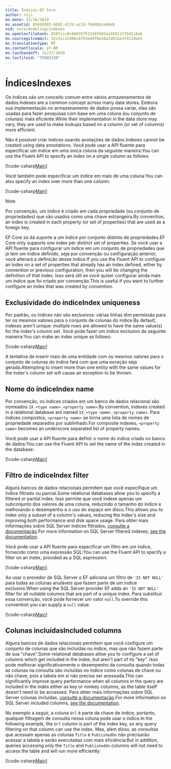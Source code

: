 ```yaml
---
title: Índices-EF Core
author: roji
ms.date: 12/16/2019
ms.assetid: 85b92003-b692-417d-ac1d-76d40dce664b
uid: core/modeling/indexes
ms.openlocfilehash: 810fccc0c6b035f515107601b245811f7b4118a6
ms.sourcegitcommit: 32c51c22988c6f83ed4f8e50a1d01be3f4114e81
ms.translationtype: MT
ms.contentlocale: pt-BR
ms.lasthandoff: 12/27/2019
ms.locfileid: "75502130"
---
```

# <a name="indexes"></a><span data-ttu-id="b93d5-102">Índices</span><span class="sxs-lookup"><span data-stu-id="b93d5-102">Indexes</span></span>

<span data-ttu-id="b93d5-103">Os índices são um conceito comum entre vários armazenamentos de dados.</span><span class="sxs-lookup"><span data-stu-id="b93d5-103">Indexes are a common concept across many data stores.</span></span> <span data-ttu-id="b93d5-104">Embora sua implementação no armazenamento de dados possa variar, elas são usadas para fazer pesquisas com base em uma coluna (ou conjunto de colunas) mais eficiente.</span><span class="sxs-lookup"><span data-stu-id="b93d5-104">While their implementation in the data store may vary, they are used to make lookups based on a column (or set of columns) more efficient.</span></span>

<span data-ttu-id="b93d5-105">Não é possível criar índices usando anotações de dados.</span><span class="sxs-lookup"><span data-stu-id="b93d5-105">Indexes cannot be created using data annotations.</span></span> <span data-ttu-id="b93d5-106">Você pode usar a API fluente para especificar um índice em uma única coluna da seguinte maneira:</span><span class="sxs-lookup"><span data-stu-id="b93d5-106">You can use the Fluent API to specify an index on a single column as follows:</span></span>

[!code-csharp[Main](../../../samples/core/Modeling/FluentAPI/Index.cs?name=Index&highlight=4)]

<span data-ttu-id="b93d5-107">Você também pode especificar um índice em mais de uma coluna:</span><span class="sxs-lookup"><span data-stu-id="b93d5-107">You can also specify an index over more than one column:</span></span>

[!code-csharp[Main](../../../samples/core/Modeling/FluentAPI/IndexComposite.cs?name=Composite&highlight=4)]

> [!NOTE]
> <span data-ttu-id="b93d5-108">Por convenção, um índice é criado em cada propriedade (ou conjunto de propriedades) que são usados como uma chave estrangeira.</span><span class="sxs-lookup"><span data-stu-id="b93d5-108">By convention, an index is created in each property (or set of properties) that are used as a foreign key.</span></span>
>
> <span data-ttu-id="b93d5-109">EF Core só dá suporte a um índice por conjunto distinto de propriedades.</span><span class="sxs-lookup"><span data-stu-id="b93d5-109">EF Core only supports one index per distinct set of properties.</span></span> <span data-ttu-id="b93d5-110">Se você usar a API fluente para configurar um índice em um conjunto de propriedades que já tem um índice definido, seja por convenção ou configuração anterior, você alterará a definição desse índice.</span><span class="sxs-lookup"><span data-stu-id="b93d5-110">If you use the Fluent API to configure an index on a set of properties that already has an index defined, either by convention or previous configuration, then you will be changing the definition of that index.</span></span> <span data-ttu-id="b93d5-111">Isso será útil se você quiser configurar ainda mais um índice que foi criado por convenção.</span><span class="sxs-lookup"><span data-stu-id="b93d5-111">This is useful if you want to further configure an index that was created by convention.</span></span>

## <a name="index-uniqueness"></a><span data-ttu-id="b93d5-112">Exclusividade do índice</span><span class="sxs-lookup"><span data-stu-id="b93d5-112">Index uniqueness</span></span>

<span data-ttu-id="b93d5-113">Por padrão, os índices não são exclusivos: várias linhas têm permissão para ter os mesmos valores para o conjunto de colunas do índice.</span><span class="sxs-lookup"><span data-stu-id="b93d5-113">By default, indexes aren't unique: multiple rows are allowed to have the same value(s) for the index's column set.</span></span> <span data-ttu-id="b93d5-114">Você pode fazer um índice exclusivo da seguinte maneira:</span><span class="sxs-lookup"><span data-stu-id="b93d5-114">You can make an index unique as follows:</span></span>

[!code-csharp[Main](../../../samples/core/Modeling/FluentAPI/IndexUnique.cs?name=IndexUnique&highlight=5)]

<span data-ttu-id="b93d5-115">A tentativa de inserir mais de uma entidade com os mesmos valores para o conjunto de colunas do índice fará com que uma exceção seja gerada.</span><span class="sxs-lookup"><span data-stu-id="b93d5-115">Attempting to insert more than one entity with the same values for the index's column set will cause an exception to be thrown.</span></span>

## <a name="index-name"></a><span data-ttu-id="b93d5-116">Nome do índice</span><span class="sxs-lookup"><span data-stu-id="b93d5-116">Index name</span></span>

<span data-ttu-id="b93d5-117">Por convenção, os índices criados em um banco de dados relacional são nomeados `IX_<type name>_<property name>`.</span><span class="sxs-lookup"><span data-stu-id="b93d5-117">By convention, indexes created in a relational database are named `IX_<type name>_<property name>`.</span></span> <span data-ttu-id="b93d5-118">Para índices compostos, `<property name>` se torna uma lista de nomes de propriedade separados por sublinhado.</span><span class="sxs-lookup"><span data-stu-id="b93d5-118">For composite indexes, `<property name>` becomes an underscore separated list of property names.</span></span>

<span data-ttu-id="b93d5-119">Você pode usar a API fluente para definir o nome do índice criado no banco de dados:</span><span class="sxs-lookup"><span data-stu-id="b93d5-119">You can use the Fluent API to set the name of the index created in the database:</span></span>

[!code-csharp[Main](../../../samples/core/Modeling/FluentAPI/IndexName.cs?name=IndexName&highlight=5)]

## <a name="index-filter"></a><span data-ttu-id="b93d5-120">Filtro de índice</span><span class="sxs-lookup"><span data-stu-id="b93d5-120">Index filter</span></span>

<span data-ttu-id="b93d5-121">Alguns bancos de dados relacionais permitem que você especifique um índice filtrado ou parcial.</span><span class="sxs-lookup"><span data-stu-id="b93d5-121">Some relational databases allow you to specify a filtered or partial index.</span></span> <span data-ttu-id="b93d5-122">Isso permite que você indexe apenas um subconjunto dos valores de uma coluna, reduzindo o tamanho do índice e melhorando o desempenho e o uso do espaço em disco.</span><span class="sxs-lookup"><span data-stu-id="b93d5-122">This allows you to index only a subset of a column's values, reducing the index's size and improving both performance and disk space usage.</span></span> <span data-ttu-id="b93d5-123">Para obter mais informações sobre SQL Server índices filtrados, [consulte a documentação](https://docs.microsoft.com/sql/relational-databases/indexes/create-filtered-indexes).</span><span class="sxs-lookup"><span data-stu-id="b93d5-123">For more information on SQL Server filtered indexes, [see the documentation](https://docs.microsoft.com/sql/relational-databases/indexes/create-filtered-indexes).</span></span>

<span data-ttu-id="b93d5-124">Você pode usar a API fluente para especificar um filtro em um índice, fornecido como uma expressão SQL:</span><span class="sxs-lookup"><span data-stu-id="b93d5-124">You can use the Fluent API to specify a filter on an index, provided as a SQL expression:</span></span>

[!code-csharp[Main](../../../samples/core/Modeling/FluentAPI/IndexFilter.cs?name=IndexFilter&highlight=5)]

<span data-ttu-id="b93d5-125">Ao usar o provedor de SQL Server o EF adiciona um filtro de `'IS NOT NULL'` para todas as colunas anuláveis que fazem parte de um índice exclusivo.</span><span class="sxs-lookup"><span data-stu-id="b93d5-125">When using the SQL Server provider EF adds an `'IS NOT NULL'` filter for all nullable columns that are part of a unique index.</span></span> <span data-ttu-id="b93d5-126">Para substituir essa convenção, você pode fornecer um valor `null`.</span><span class="sxs-lookup"><span data-stu-id="b93d5-126">To override this convention you can supply a `null` value.</span></span>

[!code-csharp[Main](../../../samples/core/Modeling/FluentAPI/IndexNoFilter.cs?name=IndexNoFilter&highlight=6)]

## <a name="included-columns"></a><span data-ttu-id="b93d5-127">Colunas incluídas</span><span class="sxs-lookup"><span data-stu-id="b93d5-127">Included columns</span></span>

<span data-ttu-id="b93d5-128">Alguns bancos de dados relacionais permitem que você configure um conjunto de colunas que são incluídas no índice, mas que não fazem parte de sua "chave".</span><span class="sxs-lookup"><span data-stu-id="b93d5-128">Some relational databases allow you to configure a set of columns which get included in the index, but aren't part of its "key".</span></span> <span data-ttu-id="b93d5-129">Isso pode melhorar significativamente o desempenho da consulta quando todas as colunas na consulta são incluídas no índice como colunas de chave ou não chave, pois a tabela em si não precisa ser acessada.</span><span class="sxs-lookup"><span data-stu-id="b93d5-129">This can significantly improve query performance when all columns in the query are included in the index either as key or nonkey columns, as the table itself doesn't need to be accessed.</span></span> <span data-ttu-id="b93d5-130">Para obter mais informações sobre SQL Server colunas incluídas, [consulte a documentação](https://docs.microsoft.com/sql/relational-databases/indexes/create-indexes-with-included-columns).</span><span class="sxs-lookup"><span data-stu-id="b93d5-130">For more information on SQL Server included columns, [see the documentation](https://docs.microsoft.com/sql/relational-databases/indexes/create-indexes-with-included-columns).</span></span>

<span data-ttu-id="b93d5-131">No exemplo a seguir, a coluna `Url` é parte da chave de índice, portanto, qualquer filtragem de consulta nessa coluna pode usar o índice.</span><span class="sxs-lookup"><span data-stu-id="b93d5-131">In the following example, the `Url` column is part of the index key, so any query filtering on that column can use the index.</span></span> <span data-ttu-id="b93d5-132">Mas, além disso, as consultas que acessam apenas as colunas `Title` e `PublishedOn` não precisarão acessar a tabela e serão executadas com mais eficiência:</span><span class="sxs-lookup"><span data-stu-id="b93d5-132">But in addition, queries accessing only the `Title` and `PublishedOn` columns will not need to access the table and will run more efficiently:</span></span>

[!code-csharp[Main](../../../samples/core/Modeling/FluentAPI/IndexInclude.cs?name=IndexInclude&highlight=5-9)]
